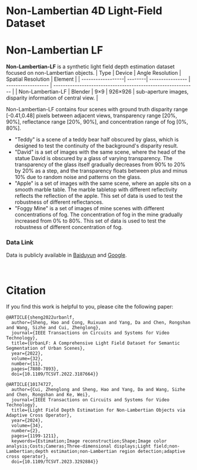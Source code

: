# Non-Lambertian 4D Light-Field Dataset

# Non-Lambertian LF

**Non-Lambertian-LF** is a synthetic light field depth estimation dataset focused on non-Lambertian objects. 
| Type              | Device  | Angle Resolution | Spatial Resolution | Element                                                      |
| ------------------| --------| ---------------- | ------------------ | ------------------------------------------------------------ |
| Non-Lambertian-LF | Blender | 9×9              | 926×926            | sub-aperture images, disparity information of central view.  |

Non-Lambertian-LF contains four scenes with ground truth disparity range [-0.41,0.48] pixels between adjacent views, transparency range [20%, 90%], reflectance range [20%, 90%], and concentration range of fog [0%, 80%].
<br/>

- "Teddy" is a scene of a teddy bear half obscured by glass, which is designed to test the continuity of the background's disparity result. 
- "David" is a set of images with the same scene, where the head of the statue David is obscured by a glass of varying transparency. The transparency of the glass itself gradually decreases from 90% to 20% by 20% as a step, and the transparency floats between plus and minus 10% due to random noise and patterns on the glass. 
- "Apple" is a set of images with the same scene, where an apple sits on a smooth marble table. The marble tabletop with different reflectivity reflects the reflection of the apple. This set of data is used to test the robustness of different reflectances.
- "Foggy Mine" is a set of images of mine scenes with different concentrations of fog. The concentration of fog in the mine gradually increased from 0% to 80%. This set of data is used to test the robustness of different concentration of fog.

### Data Link
Data is publicly available in [Baiduyun](https://pan.baidu.com/s/1rMLxu1vY8l8yrAtTw7r_Ig?pwd=ms87) and [Google](https://drive.google.com/file/d/1obKkSmINfBHFaQK8MVtf-dKfbQnp31Sx/view?usp=share_link).

<br/>

# Citation

If you find this work is helpful to you, please cite the following paper:

```
@ARTICLE{sheng2022urbanlf,
  author={Sheng, Hao and Cong, Ruixuan and Yang, Da and Chen, Rongshan and Wang, Sizhe and Cui, Zhenglong},
  journal={IEEE Transactions on Circuits and Systems for Video Technology}, 
  title={UrbanLF: A Comprehensive Light Field Dataset for Semantic Segmentation of Urban Scenes}, 
  year={2022},
  volume={32},
  number={11},
  pages={7880-7893},
  doi={10.1109/TCSVT.2022.3187664}}

@ARTICLE{10174727,
  author={Cui, Zhenglong and Sheng, Hao and Yang, Da and Wang, Sizhe and Chen, Rongshan and Ke, Wei},
  journal={IEEE Transactions on Circuits and Systems for Video Technology}, 
  title={Light Field Depth Estimation for Non-Lambertian Objects via Adaptive Cross Operator}, 
  year={2024},
  volume={34},
  number={2},
  pages={1199-1211},
  keywords={Estimation;Image reconstruction;Shape;Image color analysis;Costs;Cameras;Three-dimensional displays;Light field;non-Lambertian;depth estimation;non-Lambertian region detection;adaptive cross operator},
  doi={10.1109/TCSVT.2023.3292884}}
```

<br/>


